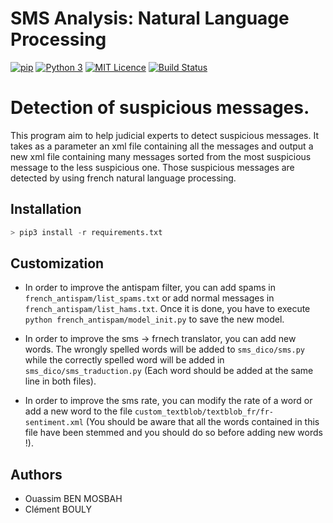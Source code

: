 SMS Analysis: Natural Language Processing
=========================================

[![pip](https://img.shields.io/badge/pip-v9.0.1-blue.svg)](https://pypi.python.org/pypi/pip) [![Python 3](https://img.shields.io/badge/Python-3.5%2C%203.6-blue.svg)](https://docs.python.org/3/) [![MIT Licence](https://img.shields.io/github/license/ouassimBenMosbah/sms_analysis.svg)](https://github.com/ouassimBenMosbah/sms_analysis/blob/master/LICENSE) [![Build Status](https://travis-ci.org/ouassimBenMosbah/sms_analysis.svg?branch=master)](https://travis-ci.org/ouassimBenMosbah/sms_analysis)

# Detection of suspicious messages.

This program aim to help judicial experts to detect suspicious messages. It takes as a parameter an xml file containing all the messages and output a new xml file containing many messages sorted from the most suspicious message to the less suspicious one. Those suspicious messages are detected by using french natural language processing.

## Installation

```python
> pip3 install -r requirements.txt
```

## Customization

- In order to improve the antispam filter, you can add spams in `french_antispam/list_spams.txt` or add normal messages in `french_antispam/list_hams.txt`. Once it is done, you have to execute `python french_antispam/model_init.py` to save the new model.

- In order to improve the sms -> frnech translator, you can add new words. The wrongly spelled words will be added to `sms_dico/sms.py` while the correctly spelled word will be added in `sms_dico/sms_traduction.py` (Each word should be added at the same line in both files).

- In order to improve the sms rate, you can modify the rate of a word or add a new word to the file `custom_textblob/textblob_fr/fr-sentiment.xml` (You should be aware that  all the words contained in this file have been stemmed and you should do so before adding new words !).

## Authors

- Ouassim BEN MOSBAH
- Clément BOULY


